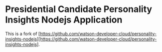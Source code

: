 # Presidential Candidate Personality Insights Nodejs Application

  This is a fork of [https://github.com/watson-developer-cloud/personality-insights-nodejs][https://github.com/watson-developer-cloud/personality-insights-nodejs].
